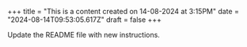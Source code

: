 +++
title = "This is a content created on 14-08-2024 at 3:15PM"
date = "2024-08-14T09:53:05.617Z"
draft = false
+++

  Update the README file with new instructions.
        
